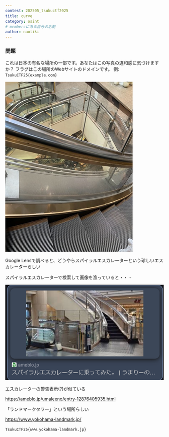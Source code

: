 ```yaml
---
contest: 202505_tsukuctf2025
title: curve
category: osint
# membersにある自分の名前
author: naotiki
---
```

### 問題
これは日本の有名な場所の一部です。あなたはこの写真の違和感に気づけますか？
フラグはこの場所のWebサイトのドメインです。
例: `TsukuCTF25{example.com}`

![curve "width=30vmax;margin=auto"](./images/curve.jpg)

Google Lensで調べると、どうやらスパイラルエスカレーターという珍しいエスカレーターらしい

スパイラルエスカレーターで検索して画像を漁っていると・・・

![google screenshot "width=30vmax;margin=auto"](./images/curve_2.png)

エスカレーターの警告表示(?)が似ている

https://ameblo.jp/umaleeno/entry-12876405935.html

「ランドマークタワー」という場所らしい

https://www.yokohama-landmark.jp/

`TsukuCTF25{www.yokohama-landmark.jp}`
